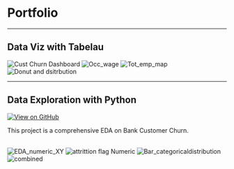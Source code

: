 <!-- Bold Portfolio and add some spacing -->
# **Portfolio**

---
## **Data Viz with Tabelau**

![Cust Churn Dashboard](https://github.com/user-attachments/assets/1f0dbe53-0437-496a-a911-8385a72626d2)
![Occ_wage](https://github.com/user-attachments/assets/42c621f7-8ba5-4e17-b5c9-79ed2b08d216)
![Tot_emp_map](https://github.com/user-attachments/assets/6ebc4ae8-8570-4777-bf9d-eda20bacab9d)
![Donut and dsitrbution](https://github.com/user-attachments/assets/d4963aca-735c-4e9d-ae9c-869d61ebeab0)

---
## **Data Exploration with Python**

[![View on GitHub](https://img.shields.io/badge/GitHub-View_on_GitHub-blue?logo=GitHub)](https://github.com/jwangprof/Bank_Customer_Churn/blob/main/Bank_Customer_Churn_Part2_EDA.ipynb)

<div style="text-align: justify">This project is a comprehensive EDA on Bank Customer Churn.</div>
<br>

![EDA_numeric_XY](https://github.com/user-attachments/assets/bf17b1a7-6df1-48de-892a-c6043d89264f)
![attrittion flag Numeric](https://github.com/user-attachments/assets/e862b6ed-6512-4e6e-8586-1cc7d0ec41df)
![Bar_categoricaldistribution](https://github.com/user-attachments/assets/574ff644-1e7d-4d77-8bf5-f2ba929e35a8)
![combined](https://github.com/user-attachments/assets/9a9d81f3-9c1f-467c-a286-5ba271bb9f6a)

